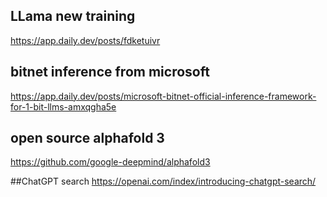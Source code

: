## LLama new training
https://app.daily.dev/posts/fdketuivr

## bitnet inference from microsoft
https://app.daily.dev/posts/microsoft-bitnet-official-inference-framework-for-1-bit-llms-amxqgha5e

## open source alphafold 3
https://github.com/google-deepmind/alphafold3


##ChatGPT search 
https://openai.com/index/introducing-chatgpt-search/





